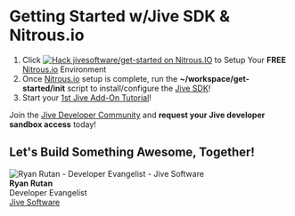 Getting Started w/Jive SDK & Nitrous.io
===========

<!--
##############################################################################
# For those reading this in Nitrous.io, simply execute the following command:
##############################################################################

~/workspace/get-started/init

and then begin your first tutorial:

https://community.jivesoftware.com/docs/DOC-114053

##############################################################################
-->

1. Click [![Hack jivesoftware/get-started on Nitrous.IO](https://d3o0mnbgv6k92a.cloudfront.net/assets/hack-s-v1-19458b540eb9a0b6a943ee6d27941699.png)](https://www.nitrous.io/hack_button?source=embed&runtime=nodejs&repo=jivesoftware%2Fget-started&file_to_open=README.md) to Setup Your **FREE** [Nitrous.io](https://www.nitrous.io) Environment
2. Once [Nitrous.io](https://www.nitrous.io) setup is complete, run the **~/workspace/get-started/init** script to install/configure the [Jive SDK](https://github.com/jivesoftware/jive-sdk)!
3. Start your [1st Jive Add-On Tutorial](https://community.jivesoftware.com/docs/DOC-114053?ref=nitrousembed)!

Join the [Jive Developer Community](https://community.jivesoftware.com/community/developer) and **request your Jive developer sandbox access** today!

## Let's Build Something Awesome, Together!

![Ryan Rutan - Developer Evangelist - Jive Software](https://community.jivesoftware.com/api/core/v3/people/32109/avatar)<br/>
**Ryan Rutan**<br/>
Developer Evangelist<br/>
[Jive Software](http://developer.jivesoftware.com)
